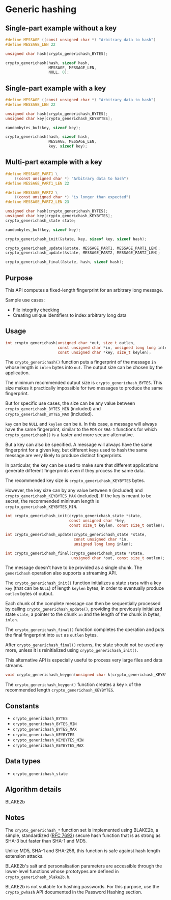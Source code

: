 # Generic hashing

## Single-part example without a key

```c
#define MESSAGE ((const unsigned char *) "Arbitrary data to hash")
#define MESSAGE_LEN 22

unsigned char hash[crypto_generichash_BYTES];

crypto_generichash(hash, sizeof hash,
                   MESSAGE, MESSAGE_LEN,
                   NULL, 0);
```

## Single-part example with a key

```c
#define MESSAGE ((const unsigned char *) "Arbitrary data to hash")
#define MESSAGE_LEN 22

unsigned char hash[crypto_generichash_BYTES];
unsigned char key[crypto_generichash_KEYBYTES];

randombytes_buf(key, sizeof key);

crypto_generichash(hash, sizeof hash,
                   MESSAGE, MESSAGE_LEN,
                   key, sizeof key);
```

## Multi-part example with a key

```c
#define MESSAGE_PART1 \
    ((const unsigned char *) "Arbitrary data to hash")
#define MESSAGE_PART1_LEN 22

#define MESSAGE_PART2 \
    ((const unsigned char *) "is longer than expected")
#define MESSAGE_PART2_LEN 23

unsigned char hash[crypto_generichash_BYTES];
unsigned char key[crypto_generichash_KEYBYTES];
crypto_generichash_state state;

randombytes_buf(key, sizeof key);

crypto_generichash_init(&state, key, sizeof key, sizeof hash);

crypto_generichash_update(&state, MESSAGE_PART1, MESSAGE_PART1_LEN);
crypto_generichash_update(&state, MESSAGE_PART2, MESSAGE_PART2_LEN);

crypto_generichash_final(&state, hash, sizeof hash);
```

## Purpose

This API computes a fixed-length fingerprint for an arbitrary long message.

Sample use cases:

* File integrity checking
* Creating unique identifiers to index arbitrary long data

## Usage

```c
int crypto_generichash(unsigned char *out, size_t outlen,
                       const unsigned char *in, unsigned long long inlen,
                       const unsigned char *key, size_t keylen);
```

The `crypto_generichash()` function puts a fingerprint of the message `in` whose
length is `inlen` bytes into `out`. The output size can be chosen by the
application.

The minimum recommended output size is `crypto_generichash_BYTES`. This size
makes it practically impossible for two messages to produce the same
fingerprint.

But for specific use cases, the size can be any value between
`crypto_generichash_BYTES_MIN` (included) and `crypto_generichash_BYTES_MAX`
(included).

`key` can be `NULL` and `keylen` can be `0`. In this case, a message will always
have the same fingerprint, similar to the `MD5` or `SHA-1` functions for which
`crypto_generichash()` is a faster and more secure alternative.

But a key can also be specified. A message will always have the same fingerprint
for a given key, but different keys used to hash the same message are very
likely to produce distinct fingerprints.

In particular, the key can be used to make sure that different applications
generate different fingerprints even if they process the same data.

The recommended key size is `crypto_generichash_KEYBYTES` bytes.

However, the key size can by any value between `0` (included) and
`crypto_generichash_KEYBYTES_MAX` (included). If the key is meant to be
secret, the recommended minimum length is `crypto_generichash_KEYBYTES_MIN`.

```c
int crypto_generichash_init(crypto_generichash_state *state,
                            const unsigned char *key,
                            const size_t keylen, const size_t outlen);

int crypto_generichash_update(crypto_generichash_state *state,
                              const unsigned char *in,
                              unsigned long long inlen);

int crypto_generichash_final(crypto_generichash_state *state,
                             unsigned char *out, const size_t outlen);
```

The message doesn't have to be provided as a single chunk. The `generichash`
operation also supports a streaming API.

The `crypto_generichash_init()` function initializes a state `state` with a key
`key` (that can be `NULL`) of length `keylen` bytes, in order to eventually
produce `outlen` bytes of output.

Each chunk of the complete message can then be sequentially processed by calling
`crypto_generichash_update()`, providing the previously initialized state
`state`, a pointer to the chunk `in` and the length of the chunk in bytes,
`inlen`.

The `crypto_generichash_final()` function completes the operation and puts the
final fingerprint into `out` as `outlen` bytes.

After `crypto_generichash_final()` returns, the state should not be used any
more, unless it is reinitialized using `crypto_generichash_init()`.

This alternative API is especially useful to process very large files and data
streams.

```c
void crypto_generichash_keygen(unsigned char k[crypto_generichash_KEYBYTES]);
```

The `crypto_generichash_keygen()` function creates a key `k` of the recommended
length `crypto_generichash_KEYBYTES`.

## Constants

* `crypto_generichash_BYTES`
* `crypto_generichash_BYTES_MIN`
* `crypto_generichash_BYTES_MAX`
* `crypto_generichash_KEYBYTES`
* `crypto_generichash_KEYBYTES_MIN`
* `crypto_generichash_KEYBYTES_MAX`

## Data types

* `crypto_generichash_state`

## Algorithm details

BLAKE2b

## Notes

The `crypto_generichash_*` function set is implemented using BLAKE2b, a simple,
standardized ([RFC 7693](https://www.rfc-editor.org/rfc/rfc7693.txt)) secure
hash function that is as strong as SHA-3 but faster than SHA-1 and MD5.

Unlike MD5, SHA-1 and SHA-256, this function is safe against hash length
extension attacks.

BLAKE2b's salt and personalisation parameters are accessible through the
lower-level functions whose prototypes are defined in
`crypto_generichash_blake2b.h`.

BLAKE2b is not suitable for hashing passwords. For this purpose, use the
`crypto_pwhash` API documented in the Password Hashing section.
